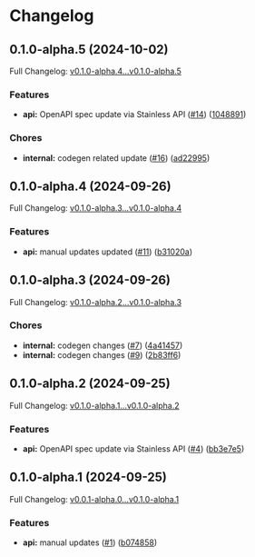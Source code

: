 # Changelog

## 0.1.0-alpha.5 (2024-10-02)

Full Changelog: [v0.1.0-alpha.4...v0.1.0-alpha.5](https://github.com/Find-AI/find-ai-node/compare/v0.1.0-alpha.4...v0.1.0-alpha.5)

### Features

* **api:** OpenAPI spec update via Stainless API ([#14](https://github.com/Find-AI/find-ai-node/issues/14)) ([1048891](https://github.com/Find-AI/find-ai-node/commit/1048891f4159cb2ffcd37e68fb1ea8ffb8190366))


### Chores

* **internal:** codegen related update ([#16](https://github.com/Find-AI/find-ai-node/issues/16)) ([ad22995](https://github.com/Find-AI/find-ai-node/commit/ad2299542b64059e16b1d8f45c96419bcc66f1eb))

## 0.1.0-alpha.4 (2024-09-26)

Full Changelog: [v0.1.0-alpha.3...v0.1.0-alpha.4](https://github.com/Find-AI/find-ai-node/compare/v0.1.0-alpha.3...v0.1.0-alpha.4)

### Features

* **api:** manual updates updated ([#11](https://github.com/Find-AI/find-ai-node/issues/11)) ([b31020a](https://github.com/Find-AI/find-ai-node/commit/b31020aae1e3aba52c213f3ac6bdb9106214a6e2))

## 0.1.0-alpha.3 (2024-09-26)

Full Changelog: [v0.1.0-alpha.2...v0.1.0-alpha.3](https://github.com/Find-AI/find-ai-node/compare/v0.1.0-alpha.2...v0.1.0-alpha.3)

### Chores

* **internal:** codegen changes ([#7](https://github.com/Find-AI/find-ai-node/issues/7)) ([4a41457](https://github.com/Find-AI/find-ai-node/commit/4a414578bc9cc212003503efdc99990d8d1d6c89))
* **internal:** codegen changes ([#9](https://github.com/Find-AI/find-ai-node/issues/9)) ([2b83ff6](https://github.com/Find-AI/find-ai-node/commit/2b83ff69e3303cab5584553acbe947a4b5a8a9ad))

## 0.1.0-alpha.2 (2024-09-25)

Full Changelog: [v0.1.0-alpha.1...v0.1.0-alpha.2](https://github.com/Find-AI/find-ai-node/compare/v0.1.0-alpha.1...v0.1.0-alpha.2)

### Features

* **api:** OpenAPI spec update via Stainless API ([#4](https://github.com/Find-AI/find-ai-node/issues/4)) ([bb3e7e5](https://github.com/Find-AI/find-ai-node/commit/bb3e7e5630b7be56d312b3dd7f2224396f044ece))

## 0.1.0-alpha.1 (2024-09-25)

Full Changelog: [v0.0.1-alpha.0...v0.1.0-alpha.1](https://github.com/Find-AI/find-ai-node/compare/v0.0.1-alpha.0...v0.1.0-alpha.1)

### Features

* **api:** manual updates ([#1](https://github.com/Find-AI/find-ai-node/issues/1)) ([b074858](https://github.com/Find-AI/find-ai-node/commit/b0748585e018b0680a1944677cd6c3232b304362))
